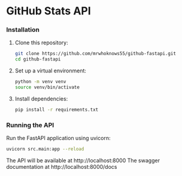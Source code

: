 # GitHub Stats API

### Installation

1. Clone this repository:
   ```bash
   git clone https://github.com/mrwhoknows55/github-fastapi.git
   cd github-fastapi
   ```

2. Set up a virtual environment:
   ```bash
   python -m venv venv
   source venv/bin/activate
   ```

3. Install dependencies:
   ```bash
   pip install -r requirements.txt
   ```

### Running the API

Run the FastAPI application using uvicorn:

```bash
uvicorn src.main:app --reload
```

The API will be available at http://localhost:8000
The swagger documentation at http://localhost:8000/docs